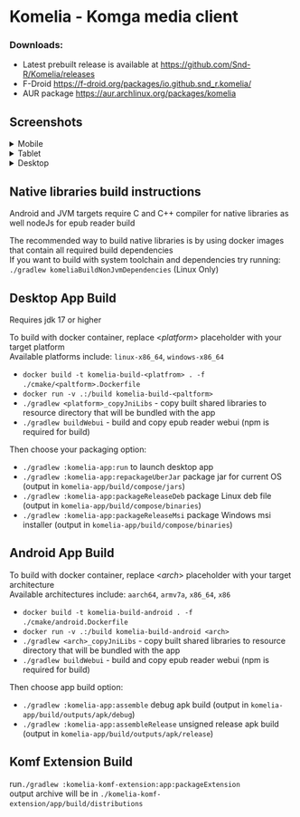 # Komelia - Komga media client

### Downloads:

- Latest prebuilt release is available at https://github.com/Snd-R/Komelia/releases
- F-Droid https://f-droid.org/packages/io.github.snd_r.komelia/
- AUR package https://aur.archlinux.org/packages/komelia

## Screenshots

<details>
  <summary>Mobile</summary>
   <img src="/fastlane/metadata/android/en-US/images/phoneScreenshots/1.png" alt="Komelia" width="270">  
   <img src="/fastlane/metadata/android/en-US/images/phoneScreenshots/2.png" alt="Komelia" width="270">  
   <img src="/fastlane/metadata/android/en-US/images/phoneScreenshots/3.png" alt="Komelia" width="270">  
   <img src="/fastlane/metadata/android/en-US/images/phoneScreenshots/4.png" alt="Komelia" width="270">  
   <img src="/fastlane/metadata/android/en-US/images/phoneScreenshots/5.png" alt="Komelia" width="270">  
   <img src="/fastlane/metadata/android/en-US/images/phoneScreenshots/6.png" alt="Komelia" width="270">  
</details>

<details>
  <summary>Tablet</summary>
   <img src="/fastlane/metadata/android/en-US/images/tenInchScreenshots/1.jpg" alt="Komelia" width="400" height="640">  
   <img src="/fastlane/metadata/android/en-US/images/tenInchScreenshots/2.jpg" alt="Komelia" width="400" height="640">  
   <img src="/fastlane/metadata/android/en-US/images/tenInchScreenshots/3.jpg" alt="Komelia" width="400" height="640">  
   <img src="/fastlane/metadata/android/en-US/images/tenInchScreenshots/4.jpg" alt="Komelia" width="400" height="640">  
   <img src="/fastlane/metadata/android/en-US/images/tenInchScreenshots/5.jpg" alt="Komelia" width="400" height="640">  
   <img src="/fastlane/metadata/android/en-US/images/tenInchScreenshots/6.jpg" alt="Komelia" width="400" height="640">  
</details>

<details>
  <summary>Desktop</summary>
   <img src="/screenshots/1.jpg" alt="Komelia" width="1280">  
   <img src="/screenshots/2.jpg" alt="Komelia" width="1280">  
   <img src="/screenshots/3.jpg" alt="Komelia" width="1280">  
   <img src="/screenshots/4.jpg" alt="Komelia" width="1280">  
   <img src="/screenshots/5.jpg" alt="Komelia" width="1280">  
</details>

[//]: # (![screenshots]&#40;./screenshots/screenshot.jpg&#41;)

## Native libraries build instructions

Android and JVM targets require C and C++ compiler for native libraries as well nodeJs for epub reader build

The recommended way to build native libraries is by using docker images that contain all required build dependencies\
If you want to build with system toolchain and dependencies try running:\
`./gradlew komeliaBuildNonJvmDependencies` (Linux Only)

## Desktop App Build

Requires jdk 17 or higher

To build with docker container, replace <*platform*> placeholder with your target platform\
Available platforms include: `linux-x86_64`, `windows-x86_64`

- `docker build -t komelia-build-<platfrom> . -f ./cmake/<paltform>.Dockerfile `
- `docker run -v .:/build komelia-build-<paltform>`
- `./gradlew <platform>_copyJniLibs` - copy built shared libraries to resource directory that will be bundled with the
  app
- `./gradlew buildWebui` - build and copy epub reader webui (npm is required for build)

Then choose your packaging option:
- `./gradlew :komelia-app:run` to launch desktop app
- `./gradlew :komelia-app:repackageUberJar` package jar for current OS (output in `komelia-app/build/compose/jars`)
- `./gradlew :komelia-app:packageReleaseDeb` package Linux deb file (output in `komelia-app/build/compose/binaries`)
- `./gradlew :komelia-app:packageReleaseMsi` package Windows msi installer (output in `komelia-app/build/compose/binaries`)

## Android App Build

To build with docker container, replace <*arch*> placeholder with your target architecture\
Available architectures include:  `aarch64`, `armv7a`, `x86_64`, `x86`

- `docker build -t komelia-build-android . -f ./cmake/android.Dockerfile `
- `docker run -v .:/build komelia-build-android <arch>`
- `./gradlew <arch>_copyJniLibs` - copy built shared libraries to resource directory that will be bundled with the app
- `./gradlew buildWebui` - build and copy epub reader webui (npm is required for build)

Then choose app build option:

- `./gradlew :komelia-app:assemble` debug apk build (output in `komelia-app/build/outputs/apk/debug`)
- `./gradlew :komelia-app:assembleRelease` unsigned release apk build (output in
  `komelia-app/build/outputs/apk/release`)

## Komf Extension Build

run`./gradlew :komelia-komf-extension:app:packageExtension` \
output archive will be in `./komelia-komf-extension/app/build/distributions`